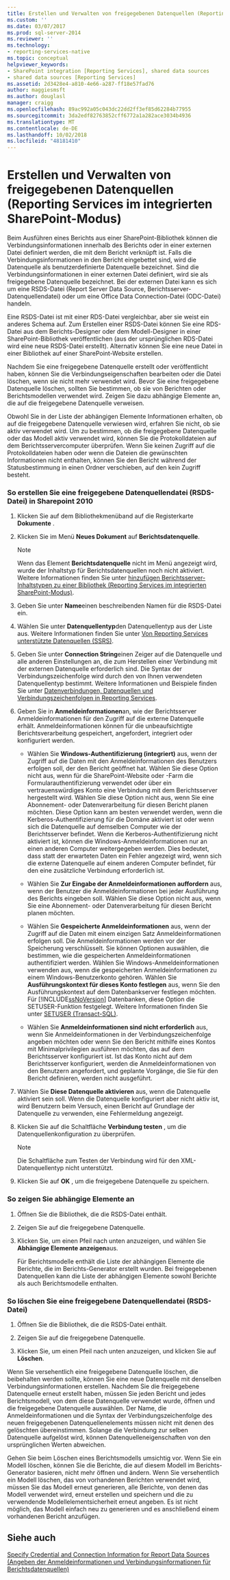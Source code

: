 ```yaml
---
title: Erstellen und Verwalten von freigegebenen Datenquellen (Reporting Services im integrierten SharePoint-Modus) | Microsoft-Dokumentation
ms.custom: ''
ms.date: 03/07/2017
ms.prod: sql-server-2014
ms.reviewer: ''
ms.technology:
- reporting-services-native
ms.topic: conceptual
helpviewer_keywords:
- SharePoint integration [Reporting Services], shared data sources
- shared data sources [Reporting Services]
ms.assetid: 2d3428e4-a810-4e66-a287-ff18e57fad76
author: maggiesmsft
ms.author: douglasl
manager: craigg
ms.openlocfilehash: 89ac992a05c043dc22dd2ff3ef85d62284b77955
ms.sourcegitcommit: 3da2edf82763852cff6772a1a282ace3034b4936
ms.translationtype: MT
ms.contentlocale: de-DE
ms.lasthandoff: 10/02/2018
ms.locfileid: "48181410"
---
```

# <a name="create-and-manage-shared-data-sources-reporting-services-in-sharepoint-integrated-mode"></a>Erstellen und Verwalten von freigegebenen Datenquellen (Reporting Services im integrierten SharePoint-Modus)
  Beim Ausführen eines Berichts aus einer SharePoint-Bibliothek können die Verbindungsinformationen innerhalb des Berichts oder in einer externen Datei definiert werden, die mit dem Bericht verknüpft ist. Falls die Verbindungsinformationen in den Bericht eingebettet sind, wird die Datenquelle als benutzerdefinierte Datenquelle bezeichnet. Sind die Verbindungsinformationen in einer externen Datei definiert, wird sie als freigegebene Datenquelle bezeichnet. Bei der externen Datei kann es sich um eine RSDS-Datei (Report Server Data Source, Berichtsserver-Datenquellendatei) oder um eine Office Data Connection-Datei (ODC-Datei) handeln.  
  
 Eine RSDS-Datei ist mit einer RDS-Datei vergleichbar, aber sie weist ein anderes Schema auf. Zum Erstellen einer RSDS-Datei können Sie eine RDS-Datei aus dem Berichts-Designer oder dem Modell-Designer in einer SharePoint-Bibliothek veröffentlichen (aus der ursprünglichen RDS-Datei wird eine neue RSDS-Datei erstellt). Alternativ können Sie eine neue Datei in einer Bibliothek auf einer SharePoint-Website erstellen.  
  
 Nachdem Sie eine freigegebene Datenquelle erstellt oder veröffentlicht haben, können Sie die Verbindungseigenschaften bearbeiten oder die Datei löschen, wenn sie nicht mehr verwendet wird. Bevor Sie eine freigegebene Datenquelle löschen, sollten Sie bestimmen, ob sie von Berichten oder Berichtsmodellen verwendet wird. Zeigen Sie dazu abhängige Elemente an, die auf die freigegebene Datenquelle verweisen.  
  
 Obwohl Sie in der Liste der abhängigen Elemente Informationen erhalten, ob auf die freigegebene Datenquelle verwiesen wird, erfahren Sie nicht, ob sie aktiv verwendet wird. Um zu bestimmen, ob die freigegebene Datenquelle oder das Modell aktiv verwendet wird, können Sie die Protokolldateien auf dem Berichtsservercomputer überprüfen. Wenn Sie keinen Zugriff auf die Protokolldateien haben oder wenn die Dateien die gewünschten Informationen nicht enthalten, können Sie den Bericht während der Statusbestimmung in einen Ordner verschieben, auf den kein Zugriff besteht.  
  
### <a name="to-create-a-shared-data-source-rsds-file-sharepoint-2010"></a>So erstellen Sie eine freigegebene Datenquellendatei (RSDS-Datei) in Sharepoint 2010  
  
1.  Klicken Sie auf dem Bibliothekmenüband auf die Registerkarte **Dokumente** .  
  
2.  Klicken Sie im Menü **Neues Dokument** auf **Berichtsdatenquelle**.  
  
    > [!NOTE]  
    >  Wenn das Element **Berichtsdatenquelle** nicht im Menü angezeigt wird, wurde der Inhaltstyp für Berichtsdatenquellen noch nicht aktiviert. Weitere Informationen finden Sie unter [hinzufügen Berichtsserver-Inhaltstypen zu einer Bibliothek &#40;Reporting Services im integrierten SharePoint-Modus&#41;](../../2014/reporting-services/add-reporting-services-content-types-to-a-sharepoint-library.md).  
  
3.  Geben Sie unter **Name**einen beschreibenden Namen für die RSDS-Datei ein.  
  
4.  Wählen Sie unter **Datenquellentyp**den Datenquellentyp aus der Liste aus. Weitere Informationen finden Sie unter [Von Reporting Services unterstützte Datenquellen &#40;SSRS&#41;](create-deploy-and-manage-mobile-and-paginated-reports.md).  
  
5.  Geben Sie unter **Connection String**einen Zeiger auf die Datenquelle und alle anderen Einstellungen an, die zum Herstellen einer Verbindung mit der externen Datenquelle erforderlich sind. Die Syntax der Verbindungszeichenfolge wird durch den von Ihnen verwendeten Datenquellentyp bestimmt. Weitere Informationen und Beispiele finden Sie unter [Datenverbindungen, Datenquellen und Verbindungszeichenfolgen in Reporting Services](../../2014/reporting-services/data-connections-data-sources-and-connection-strings-in-reporting-services.md).  
  
6.  Geben Sie in **Anmeldeinformationen**an, wie der Berichtsserver Anmeldeinformationen für den Zugriff auf die externe Datenquelle erhält. Anmeldeinformationen können für die unbeaufsichtigte Berichtsverarbeitung gespeichert, angefordert, integriert oder konfiguriert werden.  
  
    -   Wählen Sie **Windows-Authentifizierung (integriert)** aus, wenn der Zugriff auf die Daten mit den Anmeldeinformationen des Benutzers erfolgen soll, der den Bericht geöffnet hat. Wählen Sie diese Option nicht aus, wenn für die SharePoint-Website oder -Farm die Formularauthentifizierung verwendet oder über ein vertrauenswürdiges Konto eine Verbindung mit dem Berichtsserver hergestellt wird. Wählen Sie diese Option nicht aus, wenn Sie eine Abonnement- oder Datenverarbeitung für diesen Bericht planen möchten. Diese Option kann am besten verwendet werden, wenn die Kerberos-Authentifizierung für die Domäne aktiviert ist oder wenn sich die Datenquelle auf demselben Computer wie der Berichtsserver befindet. Wenn die Kerberos-Authentifizierung nicht aktiviert ist, können die Windows-Anmeldeinformationen nur an einen anderen Computer weitergegeben werden. Dies bedeutet, dass statt der erwarteten Daten ein Fehler angezeigt wird, wenn sich die externe Datenquelle auf einem anderen Computer befindet, für den eine zusätzliche Verbindung erforderlich ist.  
  
    -   Wählen Sie **Zur Eingabe der Anmeldeinformationen auffordern** aus, wenn der Benutzer die Anmeldeinformationen bei jeder Ausführung des Berichts eingeben soll. Wählen Sie diese Option nicht aus, wenn Sie eine Abonnement- oder Datenverarbeitung für diesen Bericht planen möchten.  
  
    -   Wählen Sie **Gespeicherte Anmeldeinformationen** aus, wenn der Zugriff auf die Daten mit einem einzigen Satz Anmeldeinformationen erfolgen soll. Die Anmeldeinformationen werden vor der Speicherung verschlüsselt. Sie können Optionen auswählen, die bestimmen, wie die gespeicherten Anmeldeinformationen authentifiziert werden. Wählen Sie Windows-Anmeldeinformationen verwenden aus, wenn die gespeicherten Anmeldeinformationen zu einem Windows-Benutzerkonto gehören. Wählen Sie **Ausführungskontext für dieses Konto festlegen** aus, wenn Sie den Ausführungskontext auf dem Datenbankserver festlegen möchten. Für [!INCLUDE[ssNoVersion](../includes/ssnoversion-md.md)] Datenbanken, diese Option die SETUSER-Funktion festgelegt. Weitere Informationen finden Sie unter [SETUSER (Transact-SQL)](/sql/t-sql/statements/setuser-transact-sql).  
  
    -   Wählen Sie **Anmeldeinformationen sind nicht erforderlich** aus, wenn Sie Anmeldeinformationen in der Verbindungszeichenfolge angeben möchten oder wenn Sie den Bericht mithilfe eines Kontos mit Minimalprivilegien ausführen möchten, das auf dem Berichtsserver konfiguriert ist. Ist das Konto nicht auf dem Berichtsserver konfiguriert, werden die Anmeldeinformationen von den Benutzern angefordert, und geplante Vorgänge, die Sie für den Bericht definieren, werden nicht ausgeführt.  
  
7.  Wählen Sie **Diese Datenquelle aktivieren** aus, wenn die Datenquelle aktiviert sein soll. Wenn die Datenquelle konfiguriert aber nicht aktiv ist, wird Benutzern beim Versuch, einen Bericht auf Grundlage der Datenquelle zu verwenden, eine Fehlermeldung angezeigt.  
  
8.  Klicken Sie auf die Schaltfläche **Verbindung testen** , um die Datenquellenkonfiguration zu überprüfen.  
  
    > [!NOTE]  
    >  Die Schaltfläche zum Testen der Verbindung wird für den XML-Datenquellentyp nicht unterstützt.  
  
9. Klicken Sie auf **OK** , um die freigegebene Datenquelle zu speichern.  
  
### <a name="to-view-dependent-items"></a>So zeigen Sie abhängige Elemente an  
  
1.  Öffnen Sie die Bibliothek, die die RSDS-Datei enthält.  
  
2.  Zeigen Sie auf die freigegebene Datenquelle.  
  
3.  Klicken Sie, um einen Pfeil nach unten anzuzeigen, und wählen Sie **Abhängige Elemente anzeigen**aus.  
  
     Für Berichtsmodelle enthält die Liste der abhängigen Elemente die Berichte, die im Berichts-Generator erstellt wurden. Bei freigegebenen Datenquellen kann die Liste der abhängigen Elemente sowohl Berichte als auch Berichtsmodelle enthalten.  
  
### <a name="to-delete-a-shared-data-source-rsds-file"></a>So löschen Sie eine freigegebene Datenquellendatei (RSDS-Datei)  
  
1.  Öffnen Sie die Bibliothek, die die RSDS-Datei enthält.  
  
2.  Zeigen Sie auf die freigegebene Datenquelle.  
  
3.  Klicken Sie, um einen Pfeil nach unten anzuzeigen, und klicken Sie auf **Löschen**.  
  
 Wenn Sie versehentlich eine freigegebene Datenquelle löschen, die beibehalten werden sollte, können Sie eine neue Datenquelle mit denselben Verbindungsinformationen erstellen. Nachdem Sie die freigegebene Datenquelle erneut erstellt haben, müssen Sie jeden Bericht und jedes Berichtsmodell, von dem diese Datenquelle verwendet wurde, öffnen und die freigegebene Datenquelle auswählen. Der Name, die Anmeldeinformationen und die Syntax der Verbindungszeichenfolge des neuen freigegebenen Datenquellenelements müssen nicht mit denen des gelöschten übereinstimmen. Solange die Verbindung zur selben Datenquelle aufgelöst wird, können Datenquelleneigenschaften von den ursprünglichen Werten abweichen.  
  
 Gehen Sie beim Löschen eines Berichtsmodells umsichtig vor. Wenn Sie ein Modell löschen, können Sie die Berichte, die auf diesem Modell im Berichts-Generator basieren, nicht mehr öffnen und ändern. Wenn Sie versehentlich ein Modell löschen, das von vorhandenen Berichten verwendet wird, müssen Sie das Modell erneut generieren, alle Berichte, von denen das Modell verwendet wird, erneut erstellen und speichern und die zu verwendende Modellelementsicherheit erneut angeben. Es ist nicht möglich, das Modell einfach neu zu generieren und es anschließend einem vorhandenen Bericht anzufügen.  
  
## <a name="see-also"></a>Siehe auch  
 [Specify Credential and Connection Information for Report Data Sources (Angeben der Anmeldeinformationen und Verbindungsinformationen für Berichtsdatenquellen)](report-data/specify-credential-and-connection-information-for-report-data-sources.md)  
  
  
